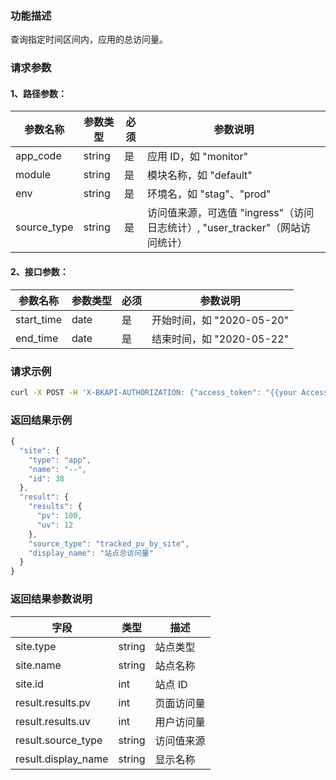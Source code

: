 ### 功能描述

查询指定时间区间内，应用的总访问量。

### 请求参数

#### 1、路径参数：

|   参数名称   |    参数类型  |  必须  |     参数说明     |
| ------------ | ------------ | ------ | ---------------- |
| app_code   | string | 是 | 应用 ID，如 "monitor" |
| module   | string | 是 | 模块名称，如 "default" |
| env   | string | 是 | 环境名，如 "stag"、"prod" |
| source_type   | string | 是 | 访问值来源，可选值 "ingress"（访问日志统计）, "user_tracker"（网站访问统计） |

#### 2、接口参数：

|   参数名称   |    参数类型  |  必须  |     参数说明     |
| ------------ | ------------ | ------ | ---------------- |
| start_time   | date | 是 | 开始时间，如 "2020-05-20" |
| end_time   | date | 是 | 结束时间，如 "2020-05-22" |

### 请求示例

```bash
curl -X POST -H 'X-BKAPI-AUTHORIZATION: {"access_token": "{{your AccessToken}}"}' http://bkapi.example.com/api/bkpaas3/prod/bkapps/applications/{app_code}/modules/{module}/envs/{env}/analysis/m/{source_type}/metrics/total?start_time={start_time}&end_time={end_time}
```

### 返回结果示例

```javascript
{
  "site": {
    "type": "app",
    "name": "--",
    "id": 38
  },
  "result": {
    "results": {
      "pv": 100,
      "uv": 12
    },
    "source_type": "tracked_pv_by_site",
    "display_name": "站点总访问量"
  }
}
```

### 返回结果参数说明

| 字段 |   类型 |  描述 |
| ------ | ------ | ------ |
| site.type | string | 站点类型 |
| site.name | string | 站点名称 |
| site.id | int | 站点 ID |
| result.results.pv | int | 页面访问量 |
| result.results.uv | int | 用户访问量 |
| result.source_type | string | 访问值来源 |
| result.display_name | string | 显示名称 |